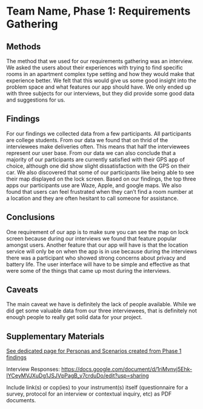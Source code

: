 # Team Name, Phase 1: Requirements Gathering

## Methods
  The method that we used for our requirements gathering was an interview. We asked the users about their experiences with trying to find specific rooms in an apartment complex type setting and how they would make that experience better. We felt that this would give us some good insight into the problem space and what features our app should have. We only ended up with three subjects for our interviews, but they did provide some good data and suggestions for us.


## Findings
  For our findings we collected data from a few participants. All participants are college students. From our data we found that on thrid of the interviewees make deliveries often. This means that half the interviewees represent our user base. From our data we can also conclude that a majority of our participants are currently satisfied with their GPS app of choice, although one did show slight dissatisfaction with the GPS on their car. We also discovered that some of our participants like being able to see their map displayed on the lock screen. Based on our findings, the top three apps our participants use are Waze, Apple, and google maps. We also found that users can feel frustrated when they can’t find a room number at a location and they are often hesitant to call someone for assistance. 


## Conclusions
  One requirement of our app is to make sure you can see the map on lock screen because during our interviews we found that feature popular amongst users. Another feature that our app will have is that the location service will only be on when the app is in use because during the interviews there was a participant who showed strong concerns about privacy and battery life. The user interface will have to be simple and effective as that were some of the things that came up most during the interviews.


## Caveats
 The main caveat we have is definitely the lack of people available. While we did get some valuable data from our three interviewees, that is definitely not enough people to really get solid data for your project.


## Supplementary Materials

[See dedicated page for Personas and Scenarios created from Phase 1 findings](../personas-scenarios.md)

Interview Responses: https://docs.google.com/document/d/1riMvnvj5Ehk-IYCeyMVJXuDg1JSJVpPagB_y7crduDo/edit?usp=sharing

Include link(s) or cop(ies) to your instrument(s) itself (questionnaire for a survey, protocol for an interview or contextual inquiry, etc) as PDF documents.
